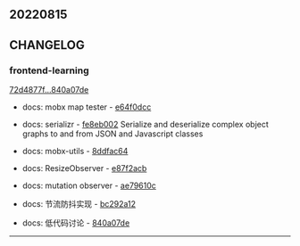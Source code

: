 ## 20220815

## CHANGELOG

### frontend-learning

[72d4877f...840a07de](https://github.com/zhbhun/frontend-learning/compare/72d4877f...840a07de)

* docs: mobx map tester - [e64f0dcc](https://github.com/zhbhun/frontend-learning/commit/e64f0dccdddafea9fff9b1c12e43f3badffad7ac)
* docs: serializr - [fe8eb002](https://github.com/zhbhun/frontend-learning/commit/fe8eb0027e61200e5ea58b696f24ad4d6ab3b4ce)
    Serialize and deserialize complex object graphs to and from JSON and Javascript classes
    

* docs: mobx-utils - [8ddfac64](https://github.com/zhbhun/frontend-learning/commit/8ddfac647922d664a43f6326765b697461cd1eee)
* docs: ResizeObserver - [e87f2acb](https://github.com/zhbhun/frontend-learning/commit/e87f2acb4045d4119b9af768f5aed9d0c8eeab72)
* docs: mutation observer - [ae79610c](https://github.com/zhbhun/frontend-learning/commit/ae79610c74137ee8c290ec95774d06ef35063369)
* docs: 节流防抖实现 - [bc292a12](https://github.com/zhbhun/frontend-learning/commit/bc292a1246aa9bde278fee0d202c8f4ba8d93585)
* docs: 低代码讨论 - [840a07de](https://github.com/zhbhun/frontend-learning/commit/840a07defe5e8a58c5f61ec9f7e1bd63fe4047ab)

---

